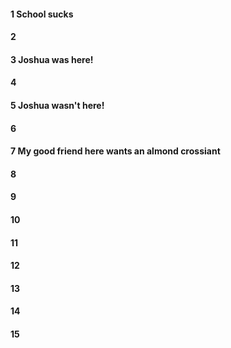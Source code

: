 #### 1 School sucks
#### 2
#### 3 Joshua was here!
#### 4
#### 5 Joshua wasn't here!
#### 6
#### 7 My good friend here wants an almond crossiant
#### 8
#### 9
#### 10
#### 11
#### 12
#### 13
#### 14
#### 15
